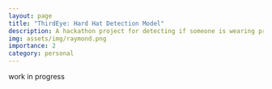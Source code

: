 ```yaml
---
layout: page
title: "ThirdEye: Hard Hat Detection Model"
description: A hackathon project for detecting if someone is wearing protective gear or not.
img: assets/img/raymond.png
importance: 2
category: personal
---
```


work in progress

